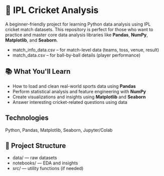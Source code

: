 # 🏏 IPL Cricket Analysis

A beginner-friendly project for learning Python data analysis using IPL cricket match datasets. This repository is perfect for those who want 
to practice and master core data analysis libraries like **Pandas**, **NumPy**, **Matplotlib**, and **Seaborn**.

- match_info_data.csv – for match-level data (teams, toss, venue, result)
- match_data.csv – for ball-by-ball details (player performance)

## 📚 What You'll Learn

- How to load and clean real-world sports data using **Pandas**
- Perform statistical analysis and feature engineering with **NumPy**
- Create visualizations and insights using **Matplotlib** and **Seaborn**
- Answer interesting cricket-related questions using data

## Technologies
Python, Pandas, Matplotlib, Seaborn, Jupyter/Colab

## 📁 Project Structure
- data/ — raw datasets
- notebooks/ — EDA and insights
- src/ — utility functions (if needed)







